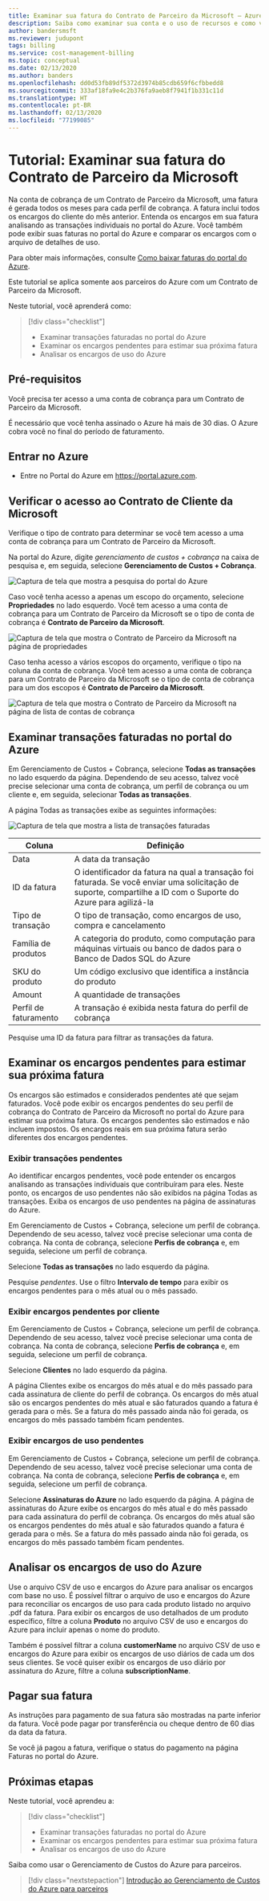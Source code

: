 ```yaml
---
title: Examinar sua fatura do Contrato de Parceiro da Microsoft – Azure
description: Saiba como examinar sua conta e o uso de recursos e como verificar cobranças em sua fatura do Contrato de Parceiro da Microsoft.
author: bandersmsft
ms.reviewer: judupont
tags: billing
ms.service: cost-management-billing
ms.topic: conceptual
ms.date: 02/13/2020
ms.author: banders
ms.openlocfilehash: dd0d53fb89df5372d3974b85cdb659f6cfbbedd8
ms.sourcegitcommit: 333af18fa9e4c2b376fa9aeb8f7941f1b331c11d
ms.translationtype: HT
ms.contentlocale: pt-BR
ms.lasthandoff: 02/13/2020
ms.locfileid: "77199085"
---
```

# <a name="tutorial-review-your-microsoft-partner-agreement-invoice"></a>Tutorial: Examinar sua fatura do Contrato de Parceiro da Microsoft

 Na conta de cobrança de um Contrato de Parceiro da Microsoft, uma fatura é gerada todos os meses para cada perfil de cobrança. A fatura inclui todos os encargos do cliente do mês anterior. Entenda os encargos em sua fatura analisando as transações individuais no portal do Azure. Você também pode exibir suas faturas no portal do Azure e comparar os encargos com o arquivo de detalhes de uso.

Para obter mais informações, consulte [Como baixar faturas do portal do Azure](download-azure-invoice.md).

Este tutorial se aplica somente aos parceiros do Azure com um Contrato de Parceiro da Microsoft.

Neste tutorial, você aprenderá como:

> [!div class="checklist"]
> * Examinar transações faturadas no portal do Azure
> * Examinar os encargos pendentes para estimar sua próxima fatura
> * Analisar os encargos de uso do Azure

## <a name="prerequisites"></a>Pré-requisitos

Você precisa ter acesso a uma conta de cobrança para um Contrato de Parceiro da Microsoft.

É necessário que você tenha assinado o Azure há mais de 30 dias. O Azure cobra você no final do período de faturamento.

## <a name="sign-in-to-azure"></a>Entrar no Azure

- Entre no Portal do Azure em https://portal.azure.com.

## <a name="check-access-to-a-microsoft-customer-agreement"></a>Verificar o acesso ao Contrato de Cliente da Microsoft

Verifique o tipo de contrato para determinar se você tem acesso a uma conta de cobrança para um Contrato de Parceiro da Microsoft.

Na portal do Azure, digite *gerenciamento de custos + cobrança* na caixa de pesquisa e, em seguida, selecione **Gerenciamento de Custos + Cobrança**.

![Captura de tela que mostra a pesquisa do portal do Azure](./media/review-partner-agreement-bill/billing-search-cost-management-billing.png)

Caso você tenha acesso a apenas um escopo do orçamento, selecione **Propriedades** no lado esquerdo. Você tem acesso a uma conta de cobrança para um Contrato de Parceiro da Microsoft se o tipo de conta de cobrança é **Contrato de Parceiro da Microsoft**.

![Captura de tela que mostra o Contrato de Parceiro da Microsoft na página de propriedades](./media/review-partner-agreement-bill/billing-account-properties-partner-agreement.png)

Caso tenha acesso a vários escopos do orçamento, verifique o tipo na coluna da conta de cobrança. Você tem acesso a uma conta de cobrança para um Contrato de Parceiro da Microsoft se o tipo de conta de cobrança para um dos escopos é **Contrato de Parceiro da Microsoft**.

![Captura de tela que mostra o Contrato de Parceiro da Microsoft na página de lista de contas de cobrança](./media/review-partner-agreement-bill/mpa-in-the-list.png)

## <a name="review-invoiced-transactions-in-the-azure-portal"></a>Examinar transações faturadas no portal do Azure

Em Gerenciamento de Custos + Cobrança, selecione **Todas as transações** no lado esquerdo da página. Dependendo de seu acesso, talvez você precise selecionar uma conta de cobrança, um perfil de cobrança ou um cliente e, em seguida, selecionar **Todas as transações**.

A página Todas as transações exibe as seguintes informações:

![Captura de tela que mostra a lista de transações faturadas](./media/review-partner-agreement-bill/all-transactions.png)

|Coluna  |Definição  |
|---------|---------|
|Data     | A data da transação  |
|ID da fatura     | O identificador da fatura na qual a transação foi faturada. Se você enviar uma solicitação de suporte, compartilhe a ID com o Suporte do Azure para agilizá-la |
|Tipo de transação     |  O tipo de transação, como encargos de uso, compra e cancelamento  |
|Família de produtos     | A categoria do produto, como computação para máquinas virtuais ou banco de dados para o Banco de Dados SQL do Azure|
|SKU do produto     | Um código exclusivo que identifica a instância do produto |
|Amount     |  A quantidade de transações      |
|Perfil de faturamento     | A transação é exibida nesta fatura do perfil de cobrança |

Pesquise uma ID da fatura para filtrar as transações da fatura.

## <a name="review-pending-charges-to-estimate-your-next-invoice"></a>Examinar os encargos pendentes para estimar sua próxima fatura

Os encargos são estimados e considerados pendentes até que sejam faturados. Você pode exibir os encargos pendentes do seu perfil de cobrança do Contrato de Parceiro da Microsoft no portal do Azure para estimar sua próxima fatura. Os encargos pendentes são estimados e não incluem impostos. Os encargos reais em sua próxima fatura serão diferentes dos encargos pendentes.

### <a name="view-pending-transactions"></a>Exibir transações pendentes

Ao identificar encargos pendentes, você pode entender os encargos analisando as transações individuais que contribuíram para eles. Neste ponto, os encargos de uso pendentes não são exibidos na página Todas as transações. Exiba os encargos de uso pendentes na página de assinaturas do Azure.

Em Gerenciamento de Custos + Cobrança, selecione um perfil de cobrança. Dependendo de seu acesso, talvez você precise selecionar uma conta de cobrança. Na conta de cobrança, selecione **Perfis de cobrança** e, em seguida, selecione um perfil de cobrança.

Selecione **Todas as transações** no lado esquerdo da página.

Pesquise *pendentes*. Use o filtro **Intervalo de tempo** para exibir os encargos pendentes para o mês atual ou o mês passado.

<!-- ![Screenshot that shows the pending transactions list](./media/billing-mpa-understand-your-bill/mpa-billing-profile-pending-transactions.png) -->

### <a name="view-pending-charges-by-customer"></a>Exibir encargos pendentes por cliente

Em Gerenciamento de Custos + Cobrança, selecione um perfil de cobrança. Dependendo de seu acesso, talvez você precise selecionar uma conta de cobrança. Na conta de cobrança, selecione **Perfis de cobrança** e, em seguida, selecione um perfil de cobrança.

Selecione **Clientes** no lado esquerdo da página.

<!-- ![screenshot of billing profile customers list](./media/billing-mpa-understand-your-bill/mpa-billing-profile-customers.png) -->

A página Clientes exibe os encargos do mês atual e do mês passado para cada assinatura de cliente do perfil de cobrança. Os encargos do mês atual são os encargos pendentes do mês atual e são faturados quando a fatura é gerada para o mês. Se a fatura do mês passado ainda não foi gerada, os encargos do mês passado também ficam pendentes.

### <a name="view-pending-usage-charges"></a>Exibir encargos de uso pendentes

Em Gerenciamento de Custos + Cobrança, selecione um perfil de cobrança. Dependendo de seu acesso, talvez você precise selecionar uma conta de cobrança. Na conta de cobrança, selecione **Perfis de cobrança** e, em seguida, selecione um perfil de cobrança.

Selecione **Assinaturas do Azure** no lado esquerdo da página. A página de assinaturas do Azure exibe os encargos do mês atual e do mês passado para cada assinatura do perfil de cobrança. Os encargos do mês atual são os encargos pendentes do mês atual e são faturados quando a fatura é gerada para o mês. Se a fatura do mês passado ainda não foi gerada, os encargos do mês passado também ficam pendentes.

<!--     ![Screenshot that shows the Azure subscriptions list for MPA billing profile](./media/billing-mpa-understand-your-bill/mpa-billing-profile-subscriptions-list.png) -->

## <a name="analyze-your-azure-usage-charges"></a>Analisar os encargos de uso do Azure

Use o arquivo CSV de uso e encargos do Azure para analisar os encargos com base no uso. É possível filtrar o arquivo de uso e encargos do Azure para reconciliar os encargos de uso para cada produto listado no arquivo .pdf da fatura. Para exibir os encargos de uso detalhados de um produto específico, filtre a coluna **Produto** no arquivo CSV de uso e encargos do Azure para incluir apenas o nome do produto.

Também é possível filtrar a coluna **customerName** no arquivo CSV de uso e encargos do Azure para exibir os encargos de uso diários de cada um dos seus clientes. Se você quiser exibir os encargos de uso diário por assinatura do Azure, filtre a coluna **subscriptionName**.

## <a name="pay-your-bill"></a>Pagar sua fatura

As instruções para pagamento de sua fatura são mostradas na parte inferior da fatura. Você pode pagar por transferência ou cheque dentro de 60 dias da data da fatura.

Se você já pagou a fatura, verifique o status do pagamento na página Faturas no portal do Azure.

## <a name="next-steps"></a>Próximas etapas

Neste tutorial, você aprendeu a:

> [!div class="checklist"]
> * Examinar transações faturadas no portal do Azure
> * Examinar os encargos pendentes para estimar sua próxima fatura
> * Analisar os encargos de uso do Azure

Saiba como usar o Gerenciamento de Custos do Azure para parceiros.

> [!div class="nextstepaction"]
> [Introdução ao Gerenciamento de Custos do Azure para parceiros](../costs/get-started-partners.md)
